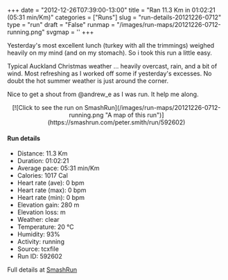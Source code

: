 +++
date = "2012-12-26T07:39:00-13:00"
title = "Ran 11.3 Km in 01:02:21 (05:31 min/Km)"
categories = ["Runs"]
slug = "run-details-20121226-0712"
type = "run"
draft = "False"
runmap = "/images/run-maps/20121226-0712-running.png"
svgmap = '<polyline points="99 40, 100 38, 99 38, 96 38, 94 39, 93 40, 93 42, 90 41, 80 50, 79 50, 74 53, 68 53, 65 53, 54 52, 49 52, 47 52, 45 53, 41 54, 31 53, 26 53, 18 56, 18 57, 15 59, 10 59, 9 60, 8 59, 5 58, 2 59, 0 62, 2 60, 4 59, 8 59, 9 60, 9 60, 14 59, 17 57, 18 57, 20 55, 27 53, 40 54, 52 52, 68 54, 74 53, 77 52, 90 41, 93 42, 94 40, 96 39, 100 38">'
+++

Yesterday's most excellent lunch (turkey with all the trimmings) weighed heavily on my mind (and on my stomach). So i took this run a little easy. 

Typical Auckland Christmas weather ... heavily overcast, rain, and a bit of wind. Most refreshing as I worked off some if yesterday's excesses. No doubt the hot summer weather is just around the corner. 

Nice to get a shout from @andrew_e as I was run. It help me along. 

<!--more-->

<center>
[![Click to see the run on SmashRun](/images/run-maps/20121226-0712-running.png "A map of this run")](https://smashrun.com/peter.smith/run/592602)
</center>

#### Run details

* Distance: 11.3 Km
* Duration: 01:02:21
* Average pace: 05:31 min/Km
* Calories: 1017 Cal
* Heart rate (ave): 0 bpm
* Heart rate (max): 0 bpm
* Heart rate (min): 0 bpm
* Elevation gain: 280 m
* Elevation loss:  m
* Weather: clear
* Temperature: 20 &deg;C
* Humidity: 93%
* Activity: running
* Source: tcxfile
* Run ID: 592602

Full details at [SmashRun](https://smashrun.com/peter.smith/run/592602)